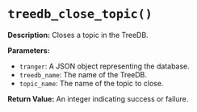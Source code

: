 # `treedb_close_topic()`

**Description:**
Closes a topic in the TreeDB.

**Parameters:**
- `tranger`: A JSON object representing the database.
- `treedb_name`: The name of the TreeDB.
- `topic_name`: The name of the topic to close.

**Return Value:**
An integer indicating success or failure.
